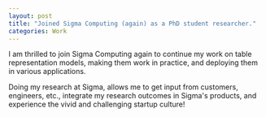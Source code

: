 ```yaml
---
layout: post
title: "Joined Sigma Computing (again) as a PhD student researcher."
categories: Work
---
```


I am thrilled to join Sigma Computing again to continue my work on table representation models, making them work in practice, and deploying them in various applications.

Doing my research at Sigma, allows me to get input from customers, engineers, etc., integrate my research outcomes in Sigma's products, and experience the vivid and challenging startup culture!

